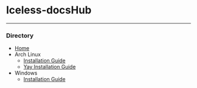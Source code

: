 # Iceless-docsHub

---------
### Directory
* [Home](Docs.Home.md)
* Arch Linux
  * [Installation Guide](ArchLinux.InstallationGuide.md)
  * [Yay Installation Guide](ArchLinux.YayInstallationGuide.md)
* Windows
  * [Installation Guide](Windows.InstallationGuide.md)